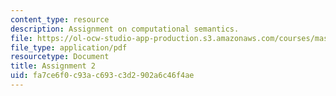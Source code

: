 ```yaml
---
content_type: resource
description: Assignment on computational semantics.
file: https://ol-ocw-studio-app-production.s3.amazonaws.com/courses/mas-962-special-topics-in-media-technology-computational-semantics-fall-2002/fa7ce6f0c93ac693c3d2902a6c46f4ae_a2.pdf
file_type: application/pdf
resourcetype: Document
title: Assignment 2
uid: fa7ce6f0-c93a-c693-c3d2-902a6c46f4ae
---
```


